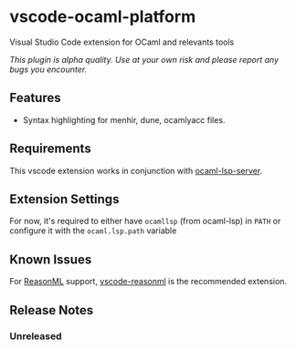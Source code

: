 # vscode-ocaml-platform

Visual Studio Code extension for OCaml and relevants tools

_This plugin is alpha quality. Use at your own risk and please report any bugs
you encounter._

## Features

- Syntax highlighting for menhir, dune, ocamlyacc files.

## Requirements

This vscode extension works in conjunction with
[ocaml-lsp-server](https://github.com/ocaml/ocaml-lsp).

## Extension Settings

For now, it's required to either have `ocamllsp` (from ocaml-lsp) in `PATH` or
configure it with the `ocaml.lsp.path` variable

## Known Issues

For [ReasonML](https://reasonml.github.io) support,
[vscode-reasonml](https://github.com/reasonml-editor/vscode-reasonml) is the
recommended extension.

## Release Notes

### Unreleased
